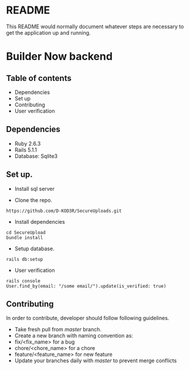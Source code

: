 # README

This README would normally document whatever steps are necessary to get the
application up and running.

# Builder Now backend

## Table of contents

* Dependencies
* Set up
* Contributing
* User verification

## Dependencies

* Ruby 2.6.3
* Rails 5.1.1
* Database: Sqlite3

## Set up.

* Install sql server

* Clone the repo.
```
https://github.com/D-KOD3R/SecureUploads.git
```    

* Install dependencies
```
cd SecureUpload
bundle install
```


* Setup database.
```
rails db:setup
```

* User verification
```
rails console
User.find_by(email: "/some email/").update(is_verified: true)
```

## Contributing

In order to contribute, developer should follow following guidelines.
* Take fresh pull from *master* branch.
* Create a new branch with naming convention as:
* fix/<fix_name> for a bug
* chore/<chore_name> for a chore
* feature/<feature_name> for new feature
* Update your branches daily with *master* to prevent merge conflicts




